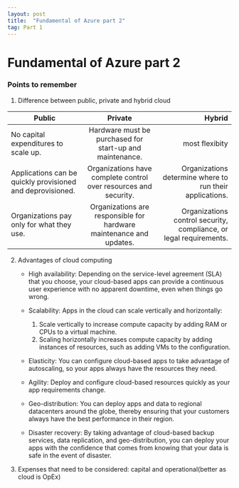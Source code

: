 ```yaml
---
layout: post
title:  "Fundamental of Azure part 2"
tag: Part 1
---
```


# Fundamental of Azure part 2

### Points to remember

1. Difference between public, private and hybrid cloud

| Public        | Private           | Hybrid  |
| ------------- |:-------------:| -----:|
| No capital expenditures to scale up.      | Hardware must be purchased for start-up and maintenance. | most flexibity |
| Applications can be quickly provisioned and deprovisioned.    | Organizations have complete control over resources and security.      |   Organizations determine where to run their applications.   |
| Organizations pay only for what they use. |  Organizations are responsible for hardware maintenance and updates. |    Organizations control security, compliance, or legal requirements.|

2. Advantages of cloud computing
    * High availability: Depending on the service-level agreement (SLA) that you choose, your cloud-based apps can provide a continuous user experience with no apparent downtime, even when things go wrong.

    * Scalability: Apps in the cloud can scale vertically and horizontally:

        1. Scale vertically to increase compute capacity by adding RAM or CPUs to a virtual machine.
        2. Scaling horizontally increases compute capacity by adding instances of resources, such as adding VMs to the configuration.

    * Elasticity: You can configure cloud-based apps to take advantage of autoscaling, so your apps always have the resources they need.

    * Agility: Deploy and configure cloud-based resources quickly as your app requirements change.

    * Geo-distribution: You can deploy apps and data to regional datacenters around the globe, thereby ensuring that your customers always have the best performance in their region.

    * Disaster recovery: By taking advantage of cloud-based backup services, data replication, and geo-distribution, you can deploy your apps with the confidence that comes from knowing that your data is safe in the event of disaster.

3. Expenses that need to be considered: capital and operational(better as cloud is OpEx)

